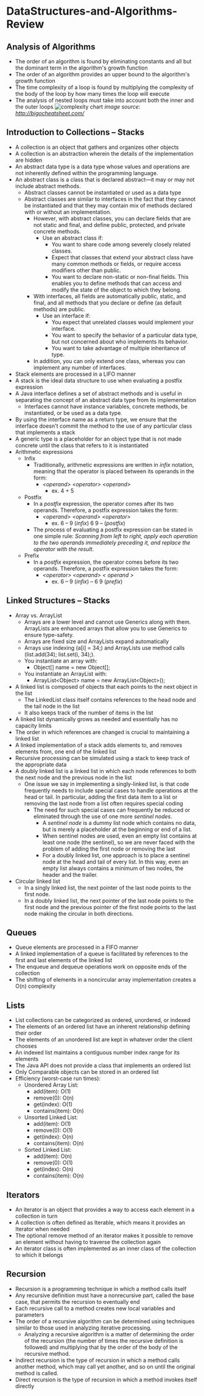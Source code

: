 # DataStructures-and-Algorithms-Review
## Analysis of Algorithms
- The order of an algorithm is found by eliminating constants and all but the dominant term in the algorithm's growth function
- The order of an algorithm provides an upper bound to the algorithm&#39;s growth function
- The time complexity of a loop is found by multiplying the complexity of the body of the loop by how many times the loop will execute
- The analysis of nested loops must take into account both the inner and the outer loops
![complexity chart](http://i.imgur.com/aqiWneL.png)
_image source: http://bigocheatsheet.com/_

## Introduction to Collections – Stacks
- A collection is an object that gathers and organizes other objects
- A collection is an abstraction wherein the details of the implementation are hidden
- An abstract data type is a data type whose values and operations are not inherently defined within the programming language.
- An abstract class is a class that is declared abstract—it may or may not include abstract methods.
  - Abstract classes cannot be instantiated or used as a data type
  - Abstract classes are similar to interfaces in the fact that they cannot be instantiated and that they may contain mix of methods declared with or without an implementation.
    - However, with abstract classes, you can declare fields that are not static and final, and define public, protected, and private concrete methods.
      - Use an abstract class if:
        - You want to share code among severely closely related classes.
        - Expect that classes that extend your abstract class have many common methods or fields, or require access modifiers other than public.
        - You want to declare non-static or non-final fields.  This enables you to define methods that can access and modify the state of the object to which they belong.
    - With interfaces, all fields are automatically public, static, and final, and all methods that you declare or define (as default methods) are public.
      - Use an interface if:
        - You expect that unrelated classes would implement your interface.
        - You want to specify the behavior of a particular data type, but not concerned about who implements its behavior.
        - You want to take advantage of multiple inheritance of type.
    - In addition, you can only extend one class, whereas you can implement any number of interfaces.
- Stack elements are processed in a LIFO manner
- A stack is the ideal data structure to use when evaluating a postfix expression
- A Java interface defines a set of abstract methods and is useful in separating the concept of an abstract data type from its implementation
  - Interfaces cannot have instance variables, concrete methods, be instantiated, or be used as a data type.
- By using the interface name as a return type, we ensure that the interface doesn&#39;t commit the method to the use of any particular class that implements a stack
- A generic type is a placeholder for an object type that is not made concrete until the class that refers to it is instantiated
- Arithmetic expressions
  - Infix
    - Traditionally, arithmetic expressions are written in _infix_ notation, meaning that the operator is placed between its operands in the form:
      - _&lt;operand&gt; &lt;operator&gt; &lt;operand&gt;_
        - ex. 4 + 5
  - Postfix
    - In a _postfix_ expression, the operator comes after its two operands.  Therefore, a postfix expression takes the form:
      - _&lt;operand&gt; &lt;operand&gt; &lt;operator&gt;_
        - ex. 6 – 9 (_infix_)    6 9 – (_postfix_)
    - The process of evaluating a postfix expression can be stated in one simple rule: _Scanning from left to right, apply each operation to the two operands immediately preceding it, and replace the operator with the result_.
  - Prefix
    - In a _postfix_ expression, the operator comes before its two operands.  Therefore, a postfix expression takes the form:
      - _&lt;operator&gt; &lt;operand&gt; &lt; operand &gt;_
        - ex. 6 – 9 (_infix_)    – 6 9  (_prefix_)
  
## Linked Structures – Stacks
- Array vs. ArrayList
  - Arrays are a lower level and cannot use Generics along with them.  ArrayLists are enhanced arrays that allow you to use Generics to ensure type-safety.
  - Arrays are fixed size and ArrayLists expand automatically
  - Arrays use indexing (a[i] = 34;) and ArrayLists use method calls (list.add(34); list.set(i, 34);).
  - You instantiate an array with:
    - Object[] name = new Object[];
  - You instantiate an ArrayList with:
    - ArrayList&lt;Object&gt; name = new ArrayList&lt;Object&gt;();
- A linked list is composed of objects that each points to the next object in the list
  - The LinkedList class itself contains references to the head node and the tail node in the list
  - It also keeps track of the number of items in the list
- A linked list dynamically grows as needed and essentially has no capacity limits
- The order in which references are changed is crucial to maintaining a linked list
- A linked implementation of a stack adds elements to, and removes elements from, one end of the linked list
- Recursive processing can be simulated using a stack to keep track of the appropriate data
- A doubly linked list is a linked list in which each node references to both the next node and the previous node in the list
  - One issue we say in implementing a singly-linked list, is that code frequently needs to include special cases to handle operations at the head or tail.  In particular, adding the first data item to a list or removing the last node from a list often requires special coding
    - The need for such special cases can frequently be reduced or eliminated through the use of one more _sentinel nodes_.
      - A _sentinel node_ is a dummy list node which contains no data, but is merely a placeholder at the beginning or end of a list.
      - When sentinel nodes are used, even an empty list contains at least one node (the sentinel), so we are never faced with the problem of adding the first node or removing the last
      - For a doubly linked list, one approach is to place a sentinel node at the head and tail of every list.  In this way, even an empty list always contains a minimum of two nodes, the header and the trailer.
- Circular linked list
  - In a singly linked list, the next pointer of the last node points to the first node.
  - In a doubly linked list, the next pointer of the last node points to the first node and the previous pointer of the first node points to the last node making the circular in both directions.

## Queues
- Queue elements are processed in a FIFO manner
- A linked implementation of a queue is facilitated by references to the first and last elements of the linked list
- The enqueue and dequeue operations work on opposite ends of the collection
- The shifting of elements in a noncircular array implementation creates a O(n) complexity

## Lists
- List collections can be categorized as ordered, unordered, or indexed
- The elements of an ordered list have an inherent relationship defining their order
- The elements of an unordered list are kept in whatever order the client chooses
- An indexed list maintains a contiguous number index range for its elements
- The Java API does not provide a class that implements an ordered list
- Only Comparable objects can be stored in an ordered list
- Efficiency (worst-case run times):
  - Unordered Array List:
    - add(item): O(1)
    - remove(0): O(n)
    - get(index): O(1)
    - contains(item): O(n)
  - Unsorted Linked List:
    - add(item): O(1)
    - remove(0): O(1)
    - get(index): O(n)
    - contains(item): O(n)
  - Sorted Linked List:
    - add(item): O(n)
    - remove(0): O(1)
    - get(index): O(n)
    - contains(item): O(n)

## Iterators
- An iterator is an object that provides a way to access each element in a collection in turn
- A collection is often defined as Iterable, which means it provides an Iterator when needed
- The optional remove method of an iterator makes it possible to remove an element without having to traverse the collection again
- An iterator class is often implemented as an inner class of the collection to which it belongs

## Recursion
- Recursion is a programming technique in which a method calls itself
- Any recursive definition must have a nonrecursive part, called the base case, that permits the recursion to eventually end
- Each recursive call to a method creates new local variables and parameters
- The order of a recursive algorithm can be determined using techniques similar to those used in analyzing iterative processing.
  - Analyzing a recursive algorithm is a matter of determining the order of the recursion (the number of times the recursive definition is followed) and multiplying that by the order of the body of the recursive method.
- Indirect recursion is the type of recursion in which a method calls another method, which may call yet another, and so on until the original method is called.
- Direct recursion is the type of recursion in which a method invokes itself directly
